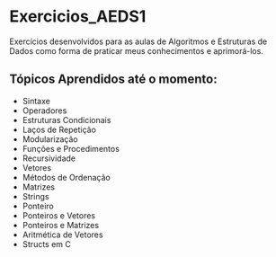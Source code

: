 # Exercicios_AEDS1
Exercícios desenvolvidos para as aulas de Algoritmos e Estruturas de Dados como forma de praticar meus conhecimentos e aprimorá-los.

## Tópicos Aprendidos até o momento:
- Sintaxe
- Operadores
- Estruturas Condicionais
- Laços de Repetição
- Modularização
- Funções e Procedimentos
- Recursividade
- Vetores
- Métodos de Ordenação
- Matrizes
- Strings
- Ponteiro
- Ponteiros e Vetores
- Ponteiros e Matrizes
- Aritmética de Vetores
- Structs em C
  
